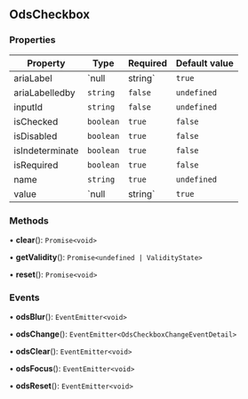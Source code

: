 ## OdsCheckbox
### Properties
| Property | Type | Required | Default value |
| --- | --- | --- | --- |
| ariaLabel | `null | string` | `true` | `null` |
| ariaLabelledby | `string` | `false` | `undefined` |
| inputId | `string` | `false` | `undefined` |
| isChecked | `boolean` | `true` | `false` |
| isDisabled | `boolean` | `true` | `false` |
| isIndeterminate | `boolean` | `true` | `false` |
| isRequired | `boolean` | `true` | `false` |
| name | `string` | `true` | `undefined` |
| value | `null | string` | `true` | `null` |
### Methods
• **clear**(): `Promise<void>`

• **getValidity**(): `Promise<undefined | ValidityState>`

• **reset**(): `Promise<void>`
### Events
• **odsBlur**(): `EventEmitter<void>`

• **odsChange**(): `EventEmitter<OdsCheckboxChangeEventDetail>`

• **odsClear**(): `EventEmitter<void>`

• **odsFocus**(): `EventEmitter<void>`

• **odsReset**(): `EventEmitter<void>`